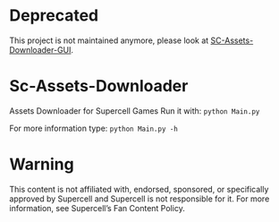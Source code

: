 # Deprecated
This project is not maintained anymore, please look at [SC-Assets-Downloader-GUI](https://github.com/Galaxy1036/SC-Assets-Downloader-GUI).

# Sc-Assets-Downloader
  Assets Downloader for Supercell Games
  Run it with:
    `python Main.py`
    
   For more information type:
     `python Main.py -h`
    
# Warning

  This content is not affiliated with, endorsed, sponsored, or specifically approved by
  Supercell and Supercell is not responsible for it. For more information, see Supercell’s Fan Content Policy. 
